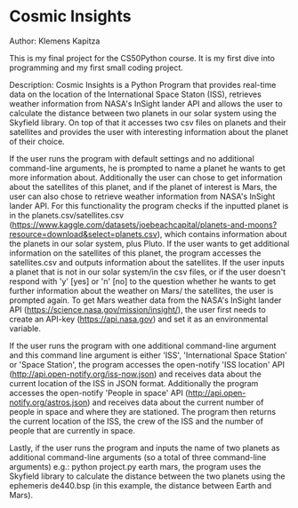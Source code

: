 # Cosmic Insights
Author: Klemens Kapitza

This is my final project for the CS50Python course. It is my first dive into programming and my first small coding project.


Description:
Cosmic Insights is a Python Program that provides real-time data on the location of the International Space Staton (ISS), retrieves weather information
from NASA's InSight lander API and allows the user to calculate the distance between two planets in our solar system using the Skyfield library. On top of that it accesses
two csv files on planets and their satellites and provides the user with interesting information about the planet of their choice.

If the user runs the program with default settings and no additional command-line arguments, he is prompted to name a planet he wants to get more information about. Additionally
the user can chose to get information about the satellites of this planet, and if the planet of interest is Mars, the user can also chose to retrieve weather information from NASA's InSight lander API. For this functionality the program checks if the inputted planet is in the planets.csv/satellites.csv (https://www.kaggle.com/datasets/joebeachcapital/planets-and-moons?resource=download&select=planets.csv), which contains information about the planets in our solar system, plus Pluto. If the user wants to get additional information on the satellites of this planet, the program accesses the satellites.csv and outputs information about the satellites. If the user inputs a planet that is not in our solar system/in the csv files, or if the user doesn't respond with 'y' [yes] or 'n' [no] to the question whether he wants to get further information about the weather on Mars/ the satellites, the user is prompted again.
To get Mars weather data from the NASA's InSight lander API (https://science.nasa.gov/mission/insight/), the user first needs to create an API-key (https://api.nasa.gov) and set it as an environmental variable.

If the user runs the program with one additional command-line argument and this command line argument is either 'ISS', 'International Space Station' or 'Space Station',
the program accesses the open-notify 'ISS location' API (http://api.open-notify.org/iss-now.json) and receives data about the current location of the ISS in JSON format.
Additionally the program accesses the open-notify 'People in space' API (http://api.open-notify.org/astros.json) and receives data about the current number of people in space and where they are stationed. The program then returns the current location of the ISS, the crew of the ISS and the number of people that are currently in space.

Lastly, if the user runs the program and inputs the name of two planets as additional command-line arguments (so a total of three command-line arguments)
e.g.: python project.py earth mars, the program uses the Skyfield library to calculate the distance between the two planets using the ephemeris de440.bsp (in this example, the distance between Earth and Mars).

